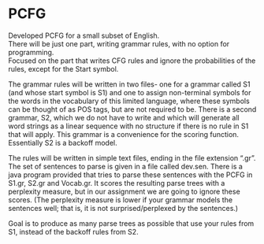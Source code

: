 # PCFG
Developed PCFG for a small subset of English.  
There will be just one part, writing grammar rules, with no option for programming.  
Focused on the part that writes CFG rules and ignore the probabilities of the rules, except for the Start symbol. 
 
The grammar rules will be written in two files-
one for a grammar called S1 (and whose start symbol is S1) and one to assign non-terminal symbols for the words in the vocabulary of this limited language, where these symbols can be thought of as POS tags, but are not required to be. 
There is a second grammar, S2, which we do not have to write and which will generate all word strings as a linear sequence with no structure if there is no rule in S1 that will apply.  This grammar is a convenience for the scoring function.  Essentially S2 is a backoff model. 
 
The rules will be written in simple text files, ending in the file extension “.gr”.  
The set of sentences to parse is given in a file called dev.sen.  There is a java program provided that tries to parse these sentences with the PCFG in S1.gr, S2.gr and Vocab.gr.  It scores the resulting parse trees with a perplexity measure, but in our assignment we are going to ignore these scores.  (The perplexity measure is lower if your grammar models the sentences well;  that is, it is not surprised/perplexed by the sentences.) 
 
Goal is to produce as many parse trees as possible that use your rules from S1, instead of the backoff rules from S2. 


 
